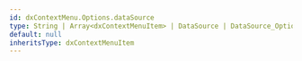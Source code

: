 ```yaml
---
id: dxContextMenu.Options.dataSource
type: String | Array<dxContextMenuItem> | DataSource | DataSource_Options
default: null
inheritsType: dxContextMenuItem
---
```

